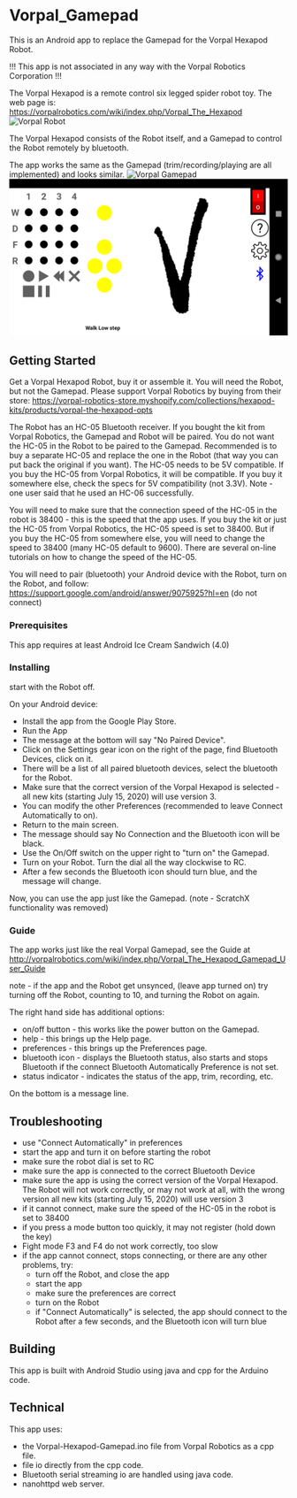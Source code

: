 # Vorpal_Gamepad
This is an Android app to replace the Gamepad for the Vorpal Hexapod Robot.

!!! This app is not associated in any way with the Vorpal Robotics Corporation !!!

The Vorpal Hexapod is a remote control six legged spider robot toy.
The web page is:
https://vorpalrobotics.com/wiki/index.php/Vorpal_The_Hexapod
<img src="https://vorpalrobotics.com/wiki/images/7/7b/Scamp-Leg-Raised.jpg" alt="Vorpal Robot"/>

The Vorpal Hexapod consists of the Robot itself, and a Gamepad to control the Robot remotely by bluetooth.

The app works the same as the Gamepad (trim/recording/playing are all implemented) and looks similar.
<img src="https://vorpalrobotics.com/wiki/images/9/93/Gamepad-Top-View-v2.png" alt="Vorpal Gamepad"/>
<img src="images/Vorpal_Gamepad_main_screen.png" alt="Vorpal Gamepad app"/>

## Getting Started

Get a Vorpal Hexapod Robot, buy it or assemble it. You will need the Robot, but not the Gamepad. Please support Vorpal Robotics by buying from their store:
https://vorpal-robotics-store.myshopify.com/collections/hexapod-kits/products/vorpal-the-hexapod-opts

The Robot has an HC-05 Bluetooth receiver. If you bought the kit from Vorpal Robotics, the Gamepad and Robot will be paired. You do not want the HC-05 in the Robot to be paired to the Gamepad. Recommended is to buy a separate HC-05 and replace the one in the Robot (that way you can put back the original if you want). The HC-05 needs to be 5V compatible. If you buy the HC-05 from Vorpal Robotics, it will be compatible. If you buy it somewhere else, check the specs for 5V compatibility (not 3.3V). Note - one user said that he used an HC-06 successfully.

You will need to make sure that the connection speed of the HC-05 in the robot is 38400 - this is the speed that the app uses.
If you buy the kit or just the HC-05 from Vorpal Robotics, the HC-05 speed is set to 38400. But if you buy the HC-05 from somewhere else, you will need to change the speed to 38400 (many HC-05 default to 9600). There are several on-line tutorials on how to change the speed of the HC-05.

You will need to pair (bluetooth) your Android device with the Robot, turn on the Robot, and follow: https://support.google.com/android/answer/9075925?hl=en (do not connect)

### Prerequisites

This app requires at least Android Ice Cream Sandwich (4.0)

### Installing

start with the Robot off.

On your Android device:
- Install the app from the Google Play Store.
- Run the App
- The message at the bottom will say "No Paired Device".
- Click on the Settings gear icon on the right of the page, find Bluetooth Devices, click on it.
- There will be a list of all paired bluetooth devices, select the bluetooth for the Robot.
- Make sure that the correct version of the Vorpal Hexapod is selected - all new kits (starting July 15, 2020) will use version 3.
- You can modify the other Preferences (recommended to leave Connect Automatically to on).
- Return to the main screen.
- The message should say No Connection and the Bluetooth icon will be black.
- Use the On/Off switch on the upper right to "turn on" the Gamepad.
- Turn on your Robot. Turn the dial all the way clockwise to RC.
- After a few seconds the Bluetooth icon should turn blue, and the message will change.

Now, you can use the app just like the Gamepad.
(note - ScratchX functionality was removed)

### Guide

The app works just like the real Vorpal Gamepad, see the Guide at
http://vorpalrobotics.com/wiki/index.php/Vorpal_The_Hexapod_Gamepad_User_Guide

note - if the app and the Robot get unsynced, (leave app turned on) try turning off the Robot, counting to 10, and turning the Robot on again.

The right hand side has additional options:
- on/off button - this works like the power button on the Gamepad.
- help - this brings up the Help page.
- preferences - this brings up the Preferences page.
- bluetooth icon - displays the Bluetooth status, also starts and stops Bluetooth if the connect Bluetooth Automatically Preference is not set.
- status indicator - indicates the status of the app, trim, recording, etc.

On the bottom is a message line.

## Troubleshooting
- use "Connect Automatically" in preferences
- start the app and turn it on before starting the robot
- make sure the robot dial is set to RC
- make sure the app is connected to the correct Bluetooth Device
- make sure the app is using the correct version of the Vorpal Hexapod. The Robot will not work correctly, or may not work at all, with the wrong version
  all new kits (starting July 15, 2020) will use version 3
- if it cannot connect, make sure the speed of the HC-05 in the robot is set to 38400
- if you press a mode button too quickly, it may not register (hold down the key)
- Fight mode F3 and F4 do not work correctly, too slow
- if the app cannot connect, stops connecting, or there are any other problems, try:
  * turn off the Robot, and close the app
  * start the app
  * make sure the preferences are correct
  * turn on the Robot
  * if "Connect Automatically" is selected, the app should connect to the Robot after a few seconds, and the Bluetooth icon will turn blue

## Building

This app is built with Android Studio using java and cpp for the Arduino code.

## Technical

This app uses:
- the Vorpal-Hexapod-Gamepad.ino file from Vorpal Robotics as a cpp file.
- file io directly from the cpp code.
- Bluetooth serial streaming io are handled using java code.
- nanohttpd web server.
